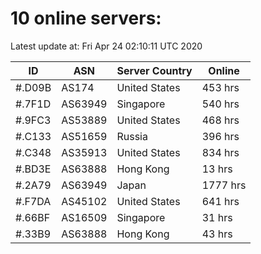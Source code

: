 # 10 online servers:

Latest update at: Fri Apr 24 02:10:11 UTC 2020

| ID | ASN | Server Country | Online |
| -- | --- | -------------- | ------ |
| #.D09B | AS174 | United States | 453 hrs |
| #.7F1D | AS63949 | Singapore | 540 hrs |
| #.9FC3 | AS53889 | United States | 468 hrs |
| #.C133 | AS51659 | Russia | 396 hrs |
| #.C348 | AS35913 | United States | 834 hrs |
| #.BD3E | AS63888 | Hong Kong | 13 hrs |
| #.2A79 | AS63949 | Japan | 1777 hrs |
| #.F7DA | AS45102 | United States | 641 hrs |
| #.66BF | AS16509 | Singapore | 31 hrs |
| #.33B9 | AS63888 | Hong Kong | 43 hrs |

